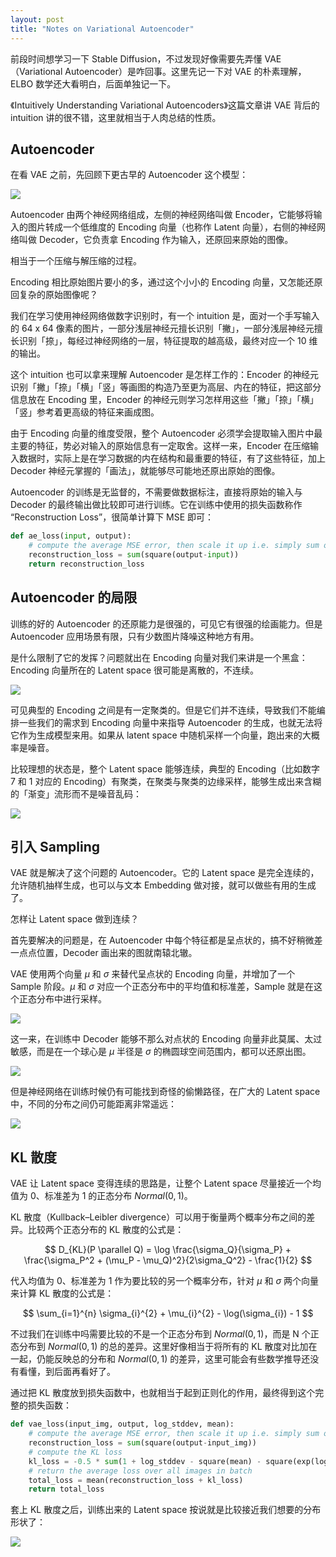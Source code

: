 ```yaml
---
layout: post
title: "Notes on Variational Autoencoder"
---
```


前段时间想学习一下 Stable Diffusion，不过发现好像需要先弄懂 VAE （Variational Autoencoder）是咋回事。这里先记一下对 VAE 的朴素理解，ELBO 数学还大看明白，后面单独记一下。

《Intuitively Understanding Variational Autoencoders》这篇文章讲 VAE 背后的 intuition 讲的很不错，这里就相当于人肉总结的性质。

## Autoencoder

在看 VAE 之前，先回顾下更古早的 Autoencoder 这个模型：

![](/images/2024-06-09-autoencoder.png)

Autoencoder 由两个神经网络组成，左侧的神经网络叫做 Encoder，它能够将输入的图片转成一个低维度的 Encoding 向量（也称作 Latent 向量），右侧的神经网络叫做 Decoder，它负责拿 Encoding 作为输入，还原回来原始的图像。

相当于一个压缩与解压缩的过程。

Encoding 相比原始图片要小的多，通过这个小小的 Encoding 向量，又怎能还原回复杂的原始图像呢？

我们在学习使用神经网络做数字识别时，有一个 intuition 是，面对一个手写输入的 64 x 64 像素的图片，一部分浅层神经元擅长识别「撇」，一部分浅层神经元擅长识别「捺」，每经过神经网络的一层，特征提取的越高级，最终对应一个 10 维的输出。

这个 intuition 也可以拿来理解 Autoencoder 是怎样工作的：Encoder 的神经元识别「撇」「捺」「横」「竖」等画图的构造乃至更为高层、内在的特征，把这部分信息放在 Encoding 里，Encoder 的神经元则学习怎样用这些「撇」「捺」「横」「竖」参考着更高级的特征来画成图。

由于 Encoding 向量的维度受限，整个 Autoencoder 必须学会提取输入图片中最主要的特征，势必对输入的原始信息有一定取舍。这样一来，Encoder 在压缩输入数据时，实际上是在学习数据的内在结构和最重要的特征，有了这些特征，加上 Decoder 神经元掌握的「画法」，就能够尽可能地还原出原始的图像。

Autoencoder 的训练是无监督的，不需要做数据标注，直接将原始的输入与 Decoder 的最终输出做比较即可进行训练。它在训练中使用的损失函数称作 “Reconstruction Loss”，很简单计算下 MSE 即可：

```python
def ae_loss(input, output):
	# compute the average MSE error, then scale it up i.e. simply sum on all axes
	reconstruction_loss = sum(square(output-input))
	return reconstruction_loss
```
## Autoencoder 的局限

训练的好的 Autoencoder 的还原能力是很强的，可见它有很强的绘画能力。但是 Autoencoder 应用场景有限，只有少数图片降噪这种地方有用。

是什么限制了它的发挥？问题就出在 Encoding 向量对我们来讲是一个黑盒：Encoding 向量所在的 Latent space 很可能是离散的，不连续。

![](/images/2024-06-06-autoencoder-latent.png)

可见典型的 Encoding 之间是有一定聚类的。但是它们并不连续，导致我们不能编排一些我们的需求到 Encoding 向量中来指导 Autoencoder 的生成，也就无法将它作为生成模型来用。如果从 latent space 中随机采样一个向量，跑出来的大概率是噪音。

比较理想的状态是，整个 Latent space 能够连续，典型的 Encoding（比如数字 7 和 1 对应的 Encoding）有聚类，在聚类与聚类的边缘采样，能够生成出来含糊的「渐变」流形而不是噪音乱码：

![](/images/2024-06-09-autoencoder-gen.png)

## 引入 Sampling

VAE 就是解决了这个问题的 Autoencoder。它的 Latent space 是完全连续的，允许随机抽样生成，也可以与文本 Embedding 做对接，就可以做些有用的生成了。

怎样让 Latent space 做到连续？

首先要解决的问题是，在 Autoencoder 中每个特征都是呈点状的，搞不好稍微差一点点位置，Decoder 画出来的图就南辕北辙。

VAE 使用两个向量 $\mu$ 和 $\sigma$ 来替代呈点状的 Encoding 向量，并增加了一个 Sample 阶段。$\mu$ 和 $\sigma$ 对应一个正态分布中的平均值和标准差，Sample 就是在这个正态分布中进行采样。

![](/images/2024-06-09-vae-sampling.png)

这一来，在训练中 Decoder 能够不那么对点状的 Encoding 向量非此莫属、太过敏感，而是在一个球心是 $\mu$ 半径是 $\sigma$ 的椭圆球空间范围内，都可以还原出图。

![](/images/2024-06-09-vae-norma.png)

但是神经网络在训练时候仍有可能找到奇怪的偷懒路径，在广大的 Latent space 中，不同的分布之间仍可能距离非常遥远：

![](/images/2024-06-09-vae-bad-distribution.png)

## KL 散度

VAE 让 Latent space 变得连续的思路是，让整个 Latent space 尽量接近一个均值为 0、标准差为 1 的正态分布 $Normal(0, 1)$。

KL 散度（Kullback–Leibler divergence）可以用于衡量两个概率分布之间的差异。比较两个正态分布的 KL 散度的公式是：

$$
D_{KL}(P \parallel Q) = \log \frac{\sigma_Q}{\sigma_P} + \frac{\sigma_P^2 + (\mu_P - \mu_Q)^2}{2\sigma_Q^2} - \frac{1}{2}
$$

代入均值为 0、标准差为 1 作为要比较的另一个概率分布，针对 $\mu$ 和 $\sigma$ 两个向量来计算 KL 散度的公式是：

$$
\sum_{i=1}^{n} \sigma_{i}^{2} + \mu_{i}^{2} - \log(\sigma_{i}) - 1
$$

不过我们在训练中吗需要比较的不是一个正态分布到 $Normal(0, 1)$，而是 N 个正态分布到 $Normal(0,1)$ 的总的差异。这里好像相当于将所有的 KL 散度对比加在一起，仍能反映总的分布和 $Normal(0, 1)$ 的差异，这里可能会有些数学推导还没有看懂，到后面再看好了。

通过把 KL 散度放到损失函数中，也就相当于起到正则化的作用，最终得到这个完整的损失函数：

```python
def vae_loss(input_img, output, log_stddev, mean):
	# compute the average MSE error, then scale it up i.e. simply sum on all axes
	reconstruction_loss = sum(square(output-input_img))
	# compute the KL loss
	kl_loss = -0.5 * sum(1 + log_stddev - square(mean) - square(exp(log_stddev)), axis=-1)
	# return the average loss over all images in batch
	total_loss = mean(reconstruction_loss + kl_loss)
	return total_loss
```

套上 KL 散度之后，训练出来的 Latent space 按说就是比较接近我们想要的分布形状了：

![](/images/2024-06-09-vae-expected.png)